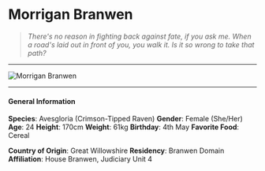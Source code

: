 # Morrigan Branwen

>*There's no reason in fighting back against fate, if you ask me. When a road's laid out in front of you, you walk it. Is it so wrong to take that path?*

___
![](https://i.imgur.com/KSDY719.png "Morrigan Branwen")
___

#### General Information

**Species**: Avesgloria (Crimson-Tipped Raven)
**Gender**: Female (She/Her)
**Age**: 24
**Height**: 170cm
**Weight**: 61kg
**Birthday**: 4th May
**Favorite Food**: Cereal

**Country of Origin**: Great Willowshire
**Residency**: Branwen Domain
**Affiliation**: House Branwen, Judiciary Unit 4